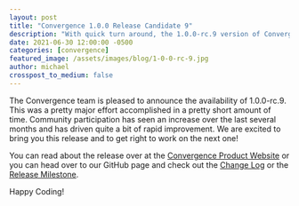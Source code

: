 ```yaml
---
layout: post
title: "Convergence 1.0.0 Release Candidate 9"
description: "With quick turn around, the 1.0.0-rc.9 version of Convergence has been released!"
date: 2021-06-30 12:00:00 -0500
categories: [convergence]
featured_image: /assets/images/blog/1-0-0-rc-9.jpg
author: michael
crosspost_to_medium: false
---
```

The Convergence team is pleased to announce the availability of 1.0.0-rc.9. This was a pretty major effort accomplished in a pretty short amount of time. Community participation has seen an increase over the last several months and has driven quite a bit of rapid improvement. We are excited to bring you this release and to get right to work on the next one!

You can read about the release over at the [Convergence Product Website](https://convergence.io/news/2021/06/convergence-1-0-0-rc9/) or you can head 
over to our GitHub page and check out the [Change Log](https://github.com/convergencelabs/convergence-project/wiki/CHANGELOG#100-rc9-jun-30-2021) 
or the [Release Milestone](https://github.com/convergencelabs/convergence-project/milestone/8?closed=1).

Happy Coding!
